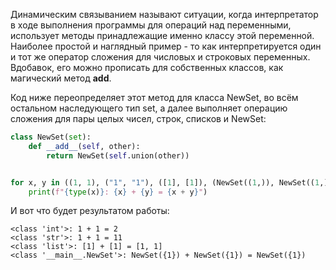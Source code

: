 Динамическим связыванием называют ситуации, когда интерпретатор в ходе выполнения программы для операций над переменными, использует методы принадлежащие именно классу этой переменной. Наиболее простой и наглядный пример - то как интерпретируется один и тот же оператор сложения для числовых и строковых переменных. Вдобавок, его можно прописать для собственных классов, как магический метод __add__.

Код ниже переопределяет этот метод для класса NewSet, во всём остальном наследующего тип set, а далее выполняет операцию сложения для пары целых чисел, строк, списков и NewSet:

```py
class NewSet(set):
    def __add__(self, other):
        return NewSet(self.union(other))


for x, y in ((1, 1), ("1", "1"), ([1], [1]), (NewSet((1,)), NewSet((1,)))):
    print(f"{type(x)}: {x} + {y} = {x + y}")
```
И вот что будет результатом работы:
```
<class 'int'>: 1 + 1 = 2
<class 'str'>: 1 + 1 = 11
<class 'list'>: [1] + [1] = [1, 1]
<class '__main__.NewSet'>: NewSet({1}) + NewSet({1}) = NewSet({1})
```